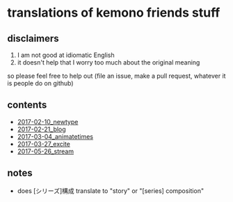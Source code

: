 # translations of kemono friends stuff

## disclaimers
1. I am not good at idiomatic English
2. it doesn't help that I worry too much about the original meaning

so please feel free to help out (file an issue, make a pull request, whatever it is people do on github)

## contents
- [2017-02-10_newtype](https://vacaran2017.github.io/2017-02-10_newtype.html)
- [2017-02-21_blog](https://vacaran2017.github.io/2017-02-21_blog.html)
- [2017-03-04_animatetimes](https://vacaran2017.github.io/2017-03-04_animatetimes.html)
- [2017-03-27_excite](https://vacaran2017.github.io/2017-03-27_excite.html)
- [2017-05-26_stream](https://vacaran2017.github.io/2017-05-26_stream.html)

## notes
- does [シリーズ]構成 translate to "story" or "[series] composition"
